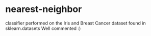 # nearest-neighbor
classifier performed on the Iris and Breast Cancer dataset found in sklearn.datasets
Well commented :)
